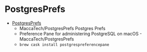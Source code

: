 # PostgresPrefs
- [PostgresPrefs](https://github.com/MaccaTech/PostgresPrefs)
  -  MaccaTech/PostgresPrefs Postgres Prefs
  - Preference Pane for administering PostgreSQL on macOS - MaccaTech/PostgresPrefs
  - `brew cask install postgrespreferencepane`
